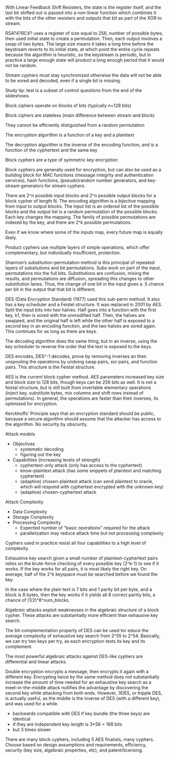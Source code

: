 With Linear Feedback Shift Resisters, the state is the register itself, and the last bit shifted out is passed into a non-linear function which combines it with the bits of the other resisters and outputs that bit as part of the XOR to stream.

RSA?4?RC4? uses a register of size equal to 256, number of possible bytes, then used initial state to create a permutation. Then, each output involves a swap of two bytes. The large size means it takes a long time before the keystream reverts to its initial state, at which point the entire cycle repeats because the algorithm is heuristic, so the keystream is periodic, but in practice a large enough state will product a long enough period that it would not be random.

Stream cyphers must stay synchronized otherwise the data will not be able to be xored and decoded, even if a single bit is missing.

Study tip: test is a subset of control questions from the end of the slideshows.

Block ciphers operate on blocks of bits (typically n=128 bits)

Block ciphers are stateless (main difference between stream and block)

They cannot be efficiently distiguished from a random permutation

The encryption algorithm is a function of a key and a plaintext

The decryption algorithm is the inverse of the encoding function, and is a function of the cyphertext and the same key

Block cyphers are a type of symmetric key encryption

Block cyphers are generally used for encryption, but can also be used as a building block for MAC functions (message integrity and authentication services), hash functions, (pseudo)random number generators, and key-stream generators for stream cyphers.

There are 2^n possible input blocks and 2^n possible output blocks for a block cypher of length N. The encoding algorithm is a bijective mapping from input to output blocks. The input list is an ordered list of the possible blocks and the output list is a random permutation of the possible blocks. Each key changes the mapping. The family of possible permutations are indexed by the key, and there are 2^k possible permutations.

Even if we know where some of the inputs map, every future map is equally likely.

Product cyphers use multiple layers of simple operations, which offer complementary, but individually insufficient, protection.

Shannon’s substitution-permutation method is this principal of repeated layers of substiutions and bit permutations. Subs work on part of the input, permutations mix the full bits. Substitutions are confusion, mixing the results, and permutations are diffusion, spreading this changes to other substitution lanes. Thus, the change of one bit in the input gives a .5 chance per bit in the output that that bit is different.

DES (Data Encryption Standard) (1977) used this sub-perm method. It also has a key scheduler and a Feistel structure. It was replaced in 2001 by AES. Split the input bits into two halves. Half goes into a function with the first key, k1, then is xored with the unmodified half. Then, the halves are swapped, and the original half is left while the other half is exposed to a second key in an encoding function, and the two halves are xored again. This continues for as long as there are keys.

The decoding algorithm does the same thing, but in an inverse, using the key scheduler to reverse the order that the text is exposed to the keys.

DES encodes, DES^-1 decodes, prove by removing inverses an then unspooling the operations by undoing swap pairs, xor pairs, and function pairs. This structure is the Feistal structure.

AES is the current block cypher method. AES parameters increased key size and block size to 128 bits, though keys can be 256 bits as well. It is not a feistal structure, but is still built from invertable elementary operations (inject key, substitute bytes, mix columns and shift rows instead of permutations). In general, the operations are faster than their inverses, its optimized for encryption.

Kerckhoffs’ Principle says that an encryption standard should be public, because a secure algorithm should assume that the attacker has access to the algorithm. No security by obscurity.

Attack models

* Objectives
  * systematic decoding
  * figuring out the key
* Capabilities (increasing levels of strength)
  * cyphertext-only attack (only has access to the cyphertext)
  * know-plaintext attack (has some snippets of plaintext and matching cyphertext)
  * (adaptive) chosen-plaintext attack (can send plaintext to oracle, which will respond with cyphertext encrypted with the unknown key)
  * (adaptive) chosen-cyphertext attack

Attack Complexity

* Data Complexity
* Storage Complexity
* Processing Complexity
  * Expected number of “basic operations” required for the attack
  * parallelization may reduce attack time but not processing complexity

Cyphers used in practice resist all four capabilities to a high level of complexity.

Exhaustive key search given a small number of plaintext-cyphertext pairs relies on the brute-force checking of every possible key (2^k-1) to see if it works. If the key works for all pairs, it is most likely the right key. On average, half of the 2^k keyspace must be searched before we found the key.

In the case where the plain text is 7 bits and 1 parity bit per byte, and a block is 8 bytes, then the key works if it yields all 8 correct paritiy bits, a chance of (1/2)^8^num\_blocks.

Algebreic attacks exploit weaknesses in the algebraic structure of a block cypher. These attacks are substantially more efficient than exhausive key search. 

The bit-complementation property of DES can be used tor educe the average complexity of exhaustive key search from 2^55 to 2^54\. Basically, we can try two keys per try, as each encryption tests its key and its complement.

The most powerful algebraic attacks against DES-like cyphers are differential and linear attacks.

Double encryption encrypts a message, then encrypts it again with a different key. Encrypting twice by the same method does not substantially increase the amount of time needed for an exhaustive key search as a meet-in-the-middle attack nullifies the advantage by discovering the second key while attacking from both ends. However, 3DES, or tripple DES, is actually useful, as the middle is the inverse of DES (with a different key), and was used for a while.

* backwards compatible with DES if key bundle (the three keys) are identical
* if they are independent key length is 3\*56 = 168 bits
* but 3 times slower

There are many block cyphers, including 5 AES finalists, many cyphers. Choose based on design assumptions and requirements, efficiency, security (key size, algebraic properties, etc), and patent/licensing.